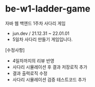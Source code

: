 # be-w1-ladder-game

자바 웹 백엔드 1주차 사다리 게임


- jun.dev / 21.12.31 ~ 22.01.01
- 5일차 사다리 만들기 게임입니다.

[수정사항]
- 4일차까지의 리뷰 반영
- 사다리 시뮬레이션 후 결과 저장로직 추가
- 결과 출력로직 수정
- 사다리 시뮬레이션 검증 테스트코드 추가
